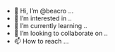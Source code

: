 - 👋 Hi, I’m @beacro ...
- 👀 I’m interested in ..
- 🌱 I’m currently learning ..
- 💞️ I’m looking to collaborate on ..
- 📫 How to reach ...

<!---
beacro/beacro is a ✨ special ✨ repository because its `README.md` (this file) appears on your GitHub profile.
You can click the Preview link to take a look at your changes.
--->
